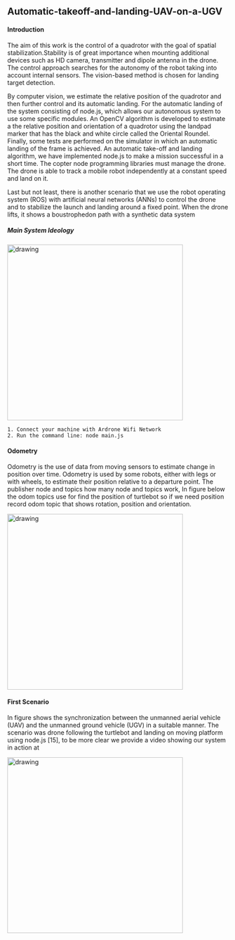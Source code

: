 ## Automatic-takeoff-and-landing-UAV-on-a-UGV

#### Introduction

The aim of this work is the control of a quadrotor with the goal of spatial stabilization.Stability is of great importance when mounting additional devices such as HD camera, transmitter and dipole antenna in the drone. The control approach searches for the autonomy of the robot taking into account internal sensors. The vision-based method is chosen for landing target detection.

By computer vision, we estimate the relative position of the quadrotor and then further control and its automatic landing. For the automatic landing of the system consisting of node.js, which allows our autonomous system to use some specific modules. An OpenCV algorithm is developed to estimate a the relative position and orientation of a quadrotor using the landpad marker that has the black and white circle called the Oriental Roundel. Finally, some tests are performed on the simulator in which an automatic landing of the frame is achieved. An automatic take-off and landing algorithm, we have implemented node.js to make a mission successful in a short time. The copter node programming libraries must manage the drone. The drone is able to track a mobile robot independently at a constant speed and land on it.


Last but not least, there is another scenario that we use the robot operating system (ROS) with artificial neural networks (ANNs) to control the drone and to stabilize the launch and landing around a fixed point. When the drone lifts, it shows a boustrophedon path with a synthetic data system
##### Main System Ideology 
<img src="https://user-images.githubusercontent.com/70905483/173815494-ec38095f-11bb-42a1-bc28-62dcd0b16a54.JPG" alt="drawing" width="400"/>

~~~
1. Connect your machine with Ardrone Wifi Network
2. Run the command line: node main.js
~~~
#### Odometry 
Odometry is the use of data from moving sensors to estimate change in position over time. Odometry is used by some robots, either with legs or with wheels, to estimate their position relative to a departure point. The publisher node and topics how many node and topics work, In figure below the odom topics use for find the position of turtlebot so if we need position record odom topic that shows rotation, position and orientation.

<img src="https://user-images.githubusercontent.com/70905483/173818353-bf651404-4a9c-400a-a1d7-6a6a2a421e8d.JPG" alt="drawing" width="400"/>

#### First Scenario 
In figure shows the synchronization between the unmanned aerial vehicle (UAV) and the unmanned ground vehicle (UGV) in a suitable manner. The scenario was drone following the turtlebot and landing on moving platform using node.js [15], to be more clear we provide a video showing our system in action at

<img src="https://user-images.githubusercontent.com/70905483/173818503-3301694a-68dd-4142-bf28-9c3dd48ef5e2.JPG" alt="drawing" width="400"/>



